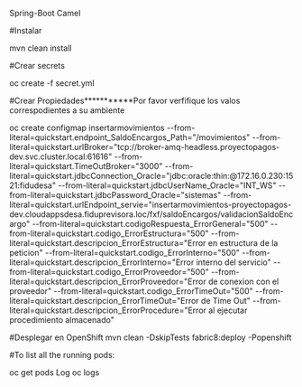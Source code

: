 Spring-Boot Camel

#Instalar

mvn clean install

#Crear secrets

oc create -f secret.yml

#Crear Propiedades***********Por favor verfifique los valos correspodientes a su ambiente

oc create configmap insertarmovimientos --from-literal=quickstart.endpoint_SaldoEncargos_Path="/movimientos" --from-literal=quickstart.urlBroker="tcp://broker-amq-headless.proyectopagos-dev.svc.cluster.local:61616" --from-literal=quickstart.TimeOutBroker="3000" --from-literal=quickstart.jdbcConnection_Oracle="jdbc:oracle:thin:@172.16.0.230:1521:fidudesa" --from-literal=quickstart.jdbcUserName_Oracle="INT_WS" --from-literal=quickstart.jdbcPassword_Oracle="sistemas" --from-literal=quickstart.urlEndpoint_servie="insertarmovimientos-proyectopagos-dev.cloudappsdesa.fiduprevisora.loc/fxf/saldoEncargos/validacionSaldoEncargo" --from-literal=quickstart.codigoRespuesta_ErrorGeneral="500" --from-literal=quickstart.codigo_ErrorEstructura="500" --from-literal=quickstart.descripcion_ErrorEstructura="Error en estructura de la peticion" --from-literal=quickstart.codigo_ErrorInterno="500" --from-literal=quickstart.descripcion_ErrorInterno="Error interno del servicio" --from-literal=quickstart.codigo_ErrorProveedor="500" --from-literal=quickstart.descripcion_ErrorProveedor="Error de conexion con el proveedor" --from-literal=quickstart.codigo_ErrorTimeOut="500" --from-literal=quickstart.descripcion_ErrorTimeOut="Error de Time Out" --from-literal=quickstart.descripcion_ErrorProcedure="Error al ejecutar procedimiento almacenado"

#Desplegar en OpenShift
mvn clean -DskipTests fabric8:deploy -Popenshift

#To list all the running pods:

oc get pods
Log oc logs